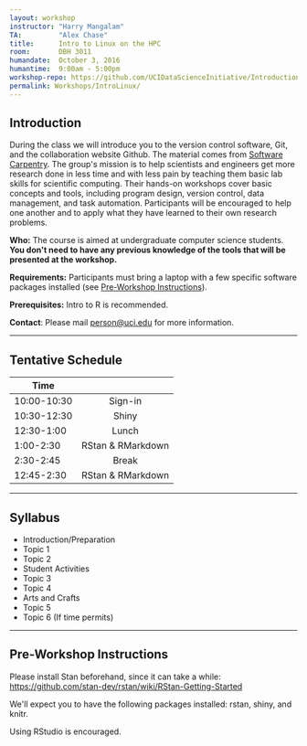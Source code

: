 ```yaml
---
layout: workshop
instructor: "Harry Mangalam"
TA: 		"Alex Chase"
title: 		Intro to Linux on the HPC
room:		DBH 3011
humandate:	October 3, 2016
humantime:	9:00am - 5:00pm 
workshop-repo: https://github.com/UCIDataScienceInitiative/IntroductionToLinux
permalink: Workshops/IntroLinux/
---
```


## Introduction

During the class we will introduce you to the version control software, Git, and the collaboration website Github. The material comes from [Software Carpentry](http://software-carpentry.org). The group's mission is to help scientists and engineers get more research done in less time and with less pain by teaching them basic lab skills for scientific computing. Their hands-on workshops cover basic concepts and tools, including program design, version control, data management, and task automation. Participants will be encouraged to help one another and to apply what they have learned to their own research problems.

**Who:** The course is aimed at undergraduate computer science students. **You don't need to have any previous knowledge of the tools that will be presented at the workshop.**

**Requirements:** Participants must bring a laptop with a few specific software packages installed (see [Pre-Workshop Instructions](#Instructions)). 

**Prerequisites:** Intro to R is recommended. 

**Contact**: Please mail [person@uci.edu](mailto:person@uci.edu) for more information.

* * *



## <a name="Schedule"></a>Tentative Schedule

| Time	       	|           	|
| ------------- |:-------------:|
| 10:00-10:30   | Sign-in 		|
| 10:30-12:30   | Shiny   		|
| 12:30-1:00	| Lunch			|
| 1:00-2:30		| RStan & RMarkdown |
| 2:30-2:45		| Break			|
| 12:45-2:30	| RStan & RMarkdown |

* * *



## <a name="Syllabus"></a>Syllabus

* Introduction/Preparation
* Topic 1
* Topic 2
* Student Activities
* Topic 3
* Topic 4
* Arts and Crafts
* Topic 5
* Topic 6 (If time permits)

* * *


## <a name="Instructions"></a>Pre-Workshop Instructions

Please install Stan beforehand, since it can take a while: https://github.com/stan-dev/rstan/wiki/RStan-Getting-Started

We'll expect you to have the following packages installed: rstan, shiny, and knitr.

Using RStudio is encouraged.

